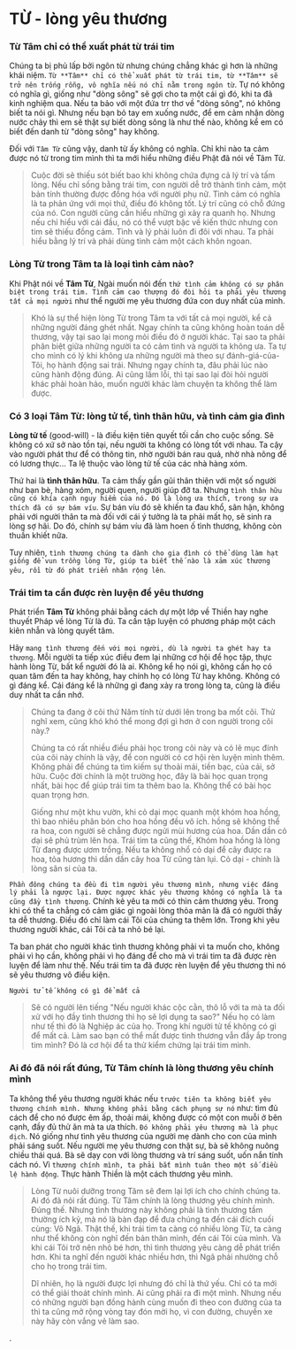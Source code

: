 # TỪ - lòng yêu thương

###  Từ Tâm chỉ có thể xuất phát từ trái tim

Chúng ta bị phủ lấp bởi ngôn từ nhưng chúng chẳng khác gì hơn là những khái niệm. `Từ **Tâm** chỉ có thể xuất phát từ trái tim, từ **Tâm** sẽ trở nên trống rỗng, vô nghĩa nếu nó chỉ nằm trong ngôn từ`.  Tự nó không có nghĩa gì, giống như "dòng sông" sẽ gợi cho ta một cái gì đó, khi ta đã kinh nghiệm qua. Nếu ta bảo với một đứa trr thơ về "dòng sông", nó không biết ta nói gì. Nhưng nếu bạn bỏ tay em xuống nước, để em cảm nhận dòng nước chảy thì em sẽ thật sự biết dòng sông là như thế nào, không kể em có biết đến danh từ "dòng sông" hay không.

Đối với `Tâm Từ` cũng vậy, danh từ ấy không có nghĩa. Chỉ khi nào ta cảm được nó từ trong tim mình thì ta mới hiểu những điều Phật đã nói về Tâm Từ.

> Cuộc đời sẽ thiếu sót biết bao khi không chứa đựng cả lý trí và tấm lòng. Nếu chỉ sống bằng trái tim, con người dễ trở thành tình cảm, một bản tính thường được đồng hóa với người phụ nữ. Tình cảm có nghĩa là ta phản ứng với mọi thứ, điều đó không tốt. Lý trí cũng có chỗ đứng của nó. Con người cũng cần hiểu những gì xảy ra quanh họ. Nhưng nếu chỉ hiểu với cái đầu, nó có thể vượt bậc về kiến thức nhưng con tim sẽ thiếu đồng cảm. Tình và lý phải luôn đi đôi với nhau. Ta phải hiểu bằng lý trí và phải dùng tình cảm một cách khôn ngoan.


### Lòng Từ trong Tâm ta là loại tình cảm nào?

Khi Phật nói về **Tâm Từ**, Ngài muốn nói đến `thứ tình cảm không có sự phân biệt trong trái tim. Tình cảm cao thượng đó đòi hỏi ta phải yêu thương tất cả mọi người` như thể người mẹ yêu thương đứa con duy nhất của mình. 

> Khó là sự thể hiện lòng Từ trong Tâm ta với tất cả mọi người, kể cả những người đáng ghét nhất. Ngay chính ta cũng không hoàn toán dễ thương, vậy tại sao lại mong mỏi điều đó ở người khác. 
> Tại sao ta phải phân biệt giữa những người ta có cảm tình và người ta không ưa. Ta tự cho mình có lý khi không ưa những người mà theo sự đánh-giá-của-Tôi, họ hành động sai trái. Nhưng ngay chính ta, đâu phải lúc nào cũng hành động đúng.  Ai cũng lầm lỗi, thì tại sao lại đòi hỏi người khác phải hoàn hảo, muốn người khác làm chuyện ta không thể làm được.


### Có 3 loại Tâm Từ: lòng tử tế, tình thân hữu, và tình cảm gia đình

**Lòng tử tế**  (good-will) - là điều kiện tiên quyết tối cần cho cuộc sống. Sẽ không có xứ sở nào tồn tại, nếu người ta không có lòng tốt với nhau. Ta cậy vào người phát thư để có thông tin, nhờ người bán rau quả, nhờ nhà nông để có lương thực... Ta lệ thuộc vào lòng tử tế của các nhà hàng xóm.

Thứ hai là **tình thân hữu**. Ta cảm thấy gần gũi thân thiện với một số người như bạn bè, hàng xóm, người quen, người giúp đỡ ta. Nhưng `tình thân hữu cũng có khía cạnh nguy hiểm của nó. Đó là lòng ưa thích, trong sự ưa thích đã có sự bám víu`. Sự bán víu đó sẽ khiến ta đau khổ, sân hận, không phải với người thân ta mà đối với cái ý tưởng là ta phải mất họ, sẽ sinh ra lòng sợ hãi. Do đó, chính sự bám víu đã làm hoen ố tình thương, không còn thuần khiết nữa.

Tuy nhiên, `tình thương chúng ta dành cho gia đình có thể dùng làm hạt giống để vun trồng lòng Từ, giúp ta biết thế nào là xảm xúc thương yêu, rồi từ đó phát triển nhân rộng lên`.

### Trái tim ta cần được rèn luyện để yêu thương

Phát triển **Tâm Từ** không phải bằng cách dự một lớp về Thiền hay nghe thuyết Pháp về lòng Từ là đủ. Ta cần tập luyện có phương pháp một cách kiên nhẫn và lòng quyết tâm.

Hãy `mang tình thương đến với mọi người, dù là người ta ghét hay ta thương`. Mỗi người ta tiếp xúc điều đem lại những cơ hội để học tập, thực hành lòng Từ, bất kể người đó là ai. Không kể họ nói gì, không cần họ có quan tâm đến ta hay không, hay chính họ có lòng Từ hay không. Không có gì đáng kể. Cái đáng kể là những gì đang xảy ra trong lòng ta, cũng là điều duy nhất ta cần nhớ.

> Chúng ta đang ở  cõi thứ Năm tính từ dưới lên trong ba mốt cõi. Thử nghĩ xem, cũng khó khó thể mong đợi gì hơn ở con người trong cõi này.?
> 
> Chúng ta có rất nhiều điều phải học trong cõi này và có lẽ mục đính của cõi này chính là vậy, để con người có cơ hội rèn luyện mình thêm. Không phải để chúng ta tìm kiếm sự thoải mái, tiền bạc, của cải, sở hữu. Cuộc đời chính là một trường học, đây là bài học quan trọng nhất, bài học để giúp trái tim ta thêm bao la. Không thể có bài học quan trọng hơn. 
> 
> Giống như một khu vườn, khi cỏ dại mọc quanh một khóm hoa hồng, thì bao nhiêu phân bón cho hoa hồng đều vô ích. hồng sẽ không thể ra hoa, con người sẽ chẳng được ngửi mùi hương của hoa. Dần dần cỏ dại sẽ phủ trùm lên hoa. Trái tim ta cũng thế, Khóm hoa hồng là lòng Từ đang được ươm trồng. Nếu ta không nhổ cỏ dại để cây được ra hoa, tỏa hương thì dần dần cây hoa Từ cũng tàn lụi. Cỏ dại - chính là lòng sân si của ta.

`Phần đông chúng ta đều đi tìm người yêu thương mình, nhưng việc đáng lý phải là ngược lại. Được ngược khác yêu thương không có nghĩa là ta cũng đầy tình thương`. Chính kẻ yêu ta mới có thìn cảm thương yêu. Trong khi có thể ta chẳng có cảm giác gì ngoài lòng thỏa mãn là đã có người thấy ta dễ thương. Điều đó chỉ làm cái Tôi của chúng ta thêm lớn. Trong khi yêu thương người khác, cái Tôi cả ta nhỏ bé lại.

Ta ban phát cho người khác tình thương không phải vì ta muốn cho, không phải vì họ cần, không phải vì họ đáng để cho mà vì trái tim ta đã được rèn luyện để làm như thế. Nếu trái tim ta đã được rèn luyện để yêu thương thì nó sẽ yêu thương vô điều kiện.

`Người tử tế không có gì để mất cả` 

> Sẽ có người lên tiếng "Nếu người khác cộc cằn, thô lỗ với ta mà ta đối xử với họ đầy tình thương thì họ sẽ lợi dụng ta sao?" Nếu họ có làm như tế thì đó là Nghiệp ác của họ. Trong khí người tử tế không có gì để mất cả. Làm sao bạn có thể mất được tình thương vẫn đầy ắp trong tim mình? Đó là cơ hội để ta thử kiểm chứng lại trái tim mình.

### Ai đó đã nói rất đúng, Từ Tâm chính là lòng thương yêu chính mình

Ta không thể yêu thương người khác nếu `trước tiên ta không biết yêu thương chính mình. Nhưng không phải bằng cách phụng sự nó` như: tìm đủ cách để cho nó được êm ấp, thoải mái, không được có một con muỗi ở bên cạnh, đầy đủ thử ăn mà ta ưa thích. `Đó không phải yêu thương mà là phục dịch`. Nó giống như tình yêu thương của người mẹ dành cho con của mình phải sáng suốt. Nếu người mẹ yêu thương con thật sự, bà sẽ không nuông chiều thái quá. Bà sẽ dạy con với lòng thương và trí sáng suốt, uốn nắn tính cách nó. Vì `thương chính mình, ta phải bắt mình tuân theo một số điều lệ hành động`. Thực hành Thiền là một cách thương yêu mình.

>Lòng Từ nuôi dưỡng trong Tâm sẽ đem lại lợi ích cho chính chúng ta. Ai đó đã nỏi rất đúng. Từ Tâm chính là lòng thương yêu chính mình. Đúng thế. Nhưng tình thương này không phải là tình thương tầm thường ích kỷ, mà nó là bàn đạp để đưa chúng ta đến cái đích cuối cùng: Vô Ngã. Thật thế, khi trái tim ta càng có nhiều lòng Từ, ta càng như thể không còn nghĩ đến bản thân mình, đến cái Tôi của mình. Và khi cái Tôi trở nên nhỏ bé hơn, thì tình thương yêu càng dễ phát triển hơn. Khi ta nghĩ đến người khác nhiều hơn, thì Ngã phải nhường chỗ cho họ trong trái tim.
>
> Dĩ nhiên, họ là người được lợi nhưng đó chỉ là thứ yếu. Chỉ có ta mới có thể giải thoát chính mình. Ai cũng phải ra đi một mình. Nhưng nếu có những người bạn đồng hành cùng muốn đi theo con đường của ta thì ta cũng mở rộng vòng tay đón mời họ, vì con đường, chuyến xe này hãy còn vắng vẻ làm sao.

.